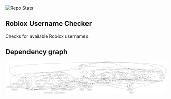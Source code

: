 ![Repo Stats](https://github-readme-stats.vercel.app/api/pin/?username=Pavlos-Efstathiou&repo=Roblox-Username-Checker&cache_seconds=86400&theme=tokyonight)

## Roblox Username Checker
Checks for available Roblox usernames.

## Dependency graph
![Dependencies](images/graph.png)